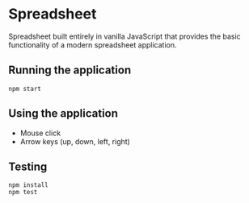 # Spreadsheet

Spreadsheet built entirely in vanilla JavaScript that provides the basic functionality of a modern spreadsheet application.

## Running the application
```
npm start
```

## Using the application
- Mouse click
- Arrow keys (up, down, left, right)

## Testing
```
npm install
npm test
```
